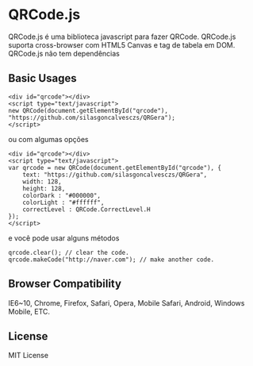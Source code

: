 # QRCode.js
QRCode.js é uma biblioteca javascript para fazer QRCode. QRCode.js suporta cross-browser com HTML5 Canvas e tag de tabela em DOM.
QRCode.js não tem dependências

## Basic Usages
```
<div id="qrcode"></div>
<script type="text/javascript">
new QRCode(document.getElementById("qrcode"), "https://github.com/silasgoncalvesczs/QRGera");
</script>
```

ou com algumas opções

```
<div id="qrcode"></div>
<script type="text/javascript">
var qrcode = new QRCode(document.getElementById("qrcode"), {
	text: "https://github.com/silasgoncalvesczs/QRGera",
	width: 128,
	height: 128,
	colorDark : "#000000",
	colorLight : "#ffffff",
	correctLevel : QRCode.CorrectLevel.H
});
</script>
```

e você pode usar alguns métodos

```
qrcode.clear(); // clear the code.
qrcode.makeCode("http://naver.com"); // make another code.
```

## Browser Compatibility
IE6~10, Chrome, Firefox, Safari, Opera, Mobile Safari, Android, Windows Mobile, ETC.

## License
MIT License
